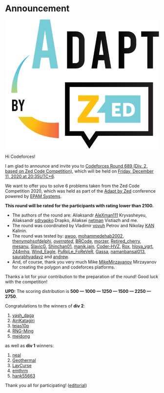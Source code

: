 # Announcement

![epam](images/88b92542b5f59a91ecf67e3dbe012dd769260e38.png)

 Hi Codeforces!

I am glad to announce and invite you to [Codeforces Round 689 (Div. 2, based on Zed Code Competition)](https://codeforces.com/contest/1461 "Codeforces Round 689 (Div. 2, based on Zed Code Competition)"), which will be held on [Friday, December 11, 2020 at 20:35UTC+6](https://codeforces.com/https://www.timeanddate.com/worldclock/fixedtime.html?day=11&month=12&year=2020&hour=17&min=35&sec=0&p1=166).

We want to offer you to solve 6 problems taken from the Zed Code Competition 2020, which was held as part of the [Adapt by Zed](https://codeforces.com/http://zed.epam.com/) conference powered by [EPAM Systems](https://codeforces.com/https://www.epam.com/).

**This round will be rated for the participants with rating lower than 2100.** 

 * The authors of the round are: Aliaksandr [AleXman111](https://codeforces.com/profile/AleXman111 "Candidate Master AleXman111") Kryvasheyeu, Aliaksandr [sdryapko](https://codeforces.com/profile/sdryapko "Candidate Master sdryapko") Drapko, Aliaksei [netman](https://codeforces.com/profile/netman "Candidate Master netman") Vistiazh and me.
* The round was coordinated by Vladimir [vovuh](https://codeforces.com/profile/vovuh "Master vovuh") Petrov and Nikolay [KAN](https://codeforces.com/profile/KAN "Legendary Grandmaster KAN") Kalinin.
* The round was tested by: [awoo](https://codeforces.com/profile/awoo "Grandmaster awoo"), [mohammedehab2002](https://codeforces.com/profile/mohammedehab2002 "Grandmaster mohammedehab2002"), [thenymphsofdelphi](https://codeforces.com/profile/thenymphsofdelphi "Grandmaster thenymphsofdelphi"), [_overrated_](https://codeforces.com/profile/_overrated_ "Master _overrated_"), [BRCode](https://codeforces.com/profile/BRCode "Expert BRCode"), [morzer](https://codeforces.com/profile/morzer "Expert morzer"), [Retired_cherry](https://codeforces.com/profile/Retired_cherry "Expert Retired_cherry"), [mesanu](https://codeforces.com/profile/mesanu "Expert mesanu"), [SlavicG](https://codeforces.com/profile/SlavicG "Expert SlavicG"), [Shinchan01](https://codeforces.com/profile/Shinchan01 "Expert Shinchan01"), [manik.jain](https://codeforces.com/profile/manik.jain "Specialist manik.jain"), [Coder-HVZ](https://codeforces.com/profile/Coder-HVZ "Specialist Coder-HVZ"), [Rox](https://codeforces.com/profile/Rox "Candidate Master Rox"), [hloya_ygrt](https://codeforces.com/profile/hloya_ygrt "Grandmaster hloya_ygrt"), [244mhq](https://codeforces.com/profile/244mhq "Legendary Grandmaster 244mhq"), [Wind_Eagle](https://codeforces.com/profile/Wind_Eagle "Master Wind_Eagle"), [PuRpLe_FoReVeR](https://codeforces.com/profile/PuRpLe_FoReVeR "International Master PuRpLe_FoReVeR"), [Gassa](https://codeforces.com/profile/Gassa "Master Gassa"), [namanbansal013](https://codeforces.com/profile/namanbansal013 "Expert namanbansal013"), [saurabhyadavz](https://codeforces.com/profile/saurabhyadavz "Specialist saurabhyadavz") and [andrew](https://codeforces.com/profile/andrew "Grandmaster andrew").
* And, of course, thank you very much Mike [MikeMirzayanov](https://codeforces.com/profile/MikeMirzayanov "Headquarters, MikeMirzayanov") Mirzayanov for creating the polygon and codeforces platforms.

Thanks a lot for your contribution to the preparation of the round! Good luck with the competition!

**UPD:** The scoring distribution is **500 — 1000 — 1250 — 1500 — 2250 — 2750**.

Congratulations to the winners of **div 2**:

 1. [yash_daga](https://codeforces.com/profile/yash_daga "Candidate Master yash_daga")
2. [AiriKatagiri](https://codeforces.com/profile/AiriKatagiri "Candidate Master AiriKatagiri")
3. [tejas10p](https://codeforces.com/profile/tejas10p "Candidate Master tejas10p")
4. [RNG-Ming](https://codeforces.com/profile/RNG-Ming "Newbie RNG-Ming")
5. [meidong](https://codeforces.com/profile/meidong "Newbie meidong")

as well as **div 1** winners:

 1. [neal](https://codeforces.com/profile/neal "International Grandmaster neal")
2. [Geothermal](https://codeforces.com/profile/Geothermal "International Grandmaster Geothermal")
3. [LayCurse](https://codeforces.com/profile/LayCurse "International Grandmaster LayCurse")
4. [emthrm](https://codeforces.com/profile/emthrm "Grandmaster emthrm")
5. [hank55663](https://codeforces.com/profile/hank55663 "International Grandmaster hank55663")

Thank you all for participating! ([editorial](Tutorial.md))

